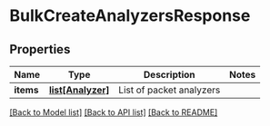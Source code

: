 # BulkCreateAnalyzersResponse

## Properties
Name | Type | Description | Notes
------------ | ------------- | ------------- | -------------
**items** | [**list[Analyzer]**](Analyzer.md) | List of packet analyzers | 

[[Back to Model list]](../README.md#documentation-for-models) [[Back to API list]](../README.md#documentation-for-api-endpoints) [[Back to README]](../README.md)


